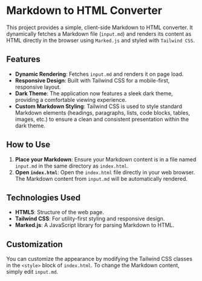 # Markdown to HTML Converter

This project provides a simple, client-side Markdown to HTML converter. It dynamically fetches a Markdown file (`input.md`) and renders its content as HTML directly in the browser using `Marked.js` and styled with `Tailwind CSS`.

## Features

*   **Dynamic Rendering**: Fetches `input.md` and renders it on page load.
*   **Responsive Design**: Built with Tailwind CSS for a mobile-first, responsive layout.
*   **Dark Theme**: The application now features a sleek dark theme, providing a comfortable viewing experience.
*   **Custom Markdown Styling**: Tailwind CSS is used to style standard Markdown elements (headings, paragraphs, lists, code blocks, tables, images, etc.) to ensure a clean and consistent presentation within the dark theme.

## How to Use

1.  **Place your Markdown**: Ensure your Markdown content is in a file named `input.md` in the same directory as `index.html`.
2.  **Open `index.html`**: Open the `index.html` file directly in your web browser. The Markdown content from `input.md` will be automatically rendered.

## Technologies Used

*   **HTML5**: Structure of the web page.
*   **Tailwind CSS**: For utility-first styling and responsive design.
*   **Marked.js**: A JavaScript library for parsing Markdown to HTML.

## Customization

You can customize the appearance by modifying the Tailwind CSS classes in the `<style>` block of `index.html`. To change the Markdown content, simply edit `input.md`.
